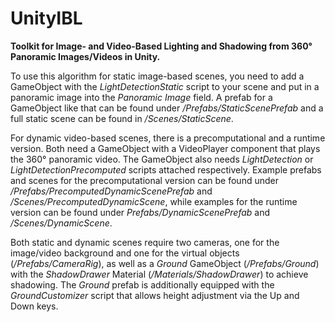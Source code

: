 # UnityIBL
**Toolkit for Image- and Video-Based Lighting and Shadowing from 360° Panoramic Images/Videos in Unity.**

To use this algorithm for static image-based scenes, you need to add a GameObject with the *LightDetectionStatic* script to your scene and put in a panoramic image into the *Panoramic Image* field. A prefab for a GameObject like that can be found under */Prefabs/StaticScenePrefab* and a full static scene can be found in */Scenes/StaticScene*.

For dynamic video-based scenes, there is a precomputational and a runtime version. Both need a GameObject with a VideoPlayer component that plays the 360° panoramic video. The GameObject also needs *LightDetection* or *LightDetectionPrecomputed* scripts attached respectively. Example prefabs and scenes for the precomputational version can be found under */Prefabs/PrecomputedDynamicScenePrefab* and */Scenes/PrecomputedDynamicScene*, while examples for the runtime version can be found under *Prefabs/DynamicScenePrefab* and */Scenes/DynamicScene*.

Both static and dynamic scenes require two cameras, one for the image/video background and one for the virtual objects (*/Prefabs/CameraRig*), as well as a *Ground* GameObject (*/Prefabs/Ground*) with the *ShadowDrawer* Material (*/Materials/ShadowDrawer*)  to achieve shadowing. The *Ground* prefab is additionally equipped with the *GroundCustomizer* script that allows height adjustment via the Up and Down keys. 
